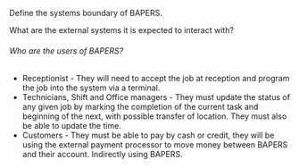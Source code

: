 Define the systems boundary of BAPERS.

What are the external systems it is expected to interact with?

###### Who are the users of BAPERS?

- Receptionist - They will need to accept the job at reception and program the job into the system via a terminal. 
- Technicians, Shift and Office managers - They must update the status of any given job by marking the completion of the current task and beginning of the next, with possible transfer of location. They must also be able to update the time. 
- Customers - They must be able to pay by cash or credit, they will be using the external payment processor to move money between BAPERS and their account. Indirectly using BAPERS.

